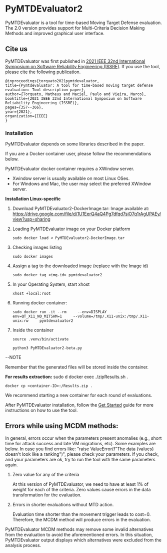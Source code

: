 # PyMTDEvaluator2

PyMTDEvaluator is a tool for time-based Moving Target Defense evaluation. The 2.0 version provides support for Multi-Criteria Decision Making Methods and improved graphical user interface.

## Cite us

PyMTDEvaluator was first published in [2021 IEEE 32nd International Symposium on Software Reliability Engineering (ISSRE)](https://ieeexplore.ieee.org/abstract/document/9700355). If you use the tool, please cite the following publication.

	@inproceedings{torquato2021pymtdevaluator,
  	title={Pymtdevaluator: A tool for time-based moving target defense evaluation: Tool description paper},
  	author={Torquato, Matheus and Maciel, Paulo and Vieira, Marco},
  	booktitle={2021 IEEE 32nd International Symposium on Software Reliability Engineering (ISSRE)},
  	pages={357--366},
  	year={2021},
  	organization={IEEE}
	}



### Installation

PyMTDEvaluator depends on some libraries described in the paper. 

If you are a Docker container user, please follow the recommendations below.

PyMTDEvaluator docker container requires a XWindow server. 
- Xwindow server is usually available on most Linux OSes.
- For Windows and Mac, the user may select the preferred XWindow server. 

**Installation Linux-specific**

1. Download PyMTDEvaluator2-DockerImage.tar: Image available at: https://drive.google.com/file/d/1U1EerQ4aQ4Pg7dfqd7siO7q1rAgUPAEy/view?usp=sharing

2. Loading PyMTDEvaluator image on your Docker platform
   
	```
	sudo docker load < PyMTDEvaluator2-DockerImage.tar
 	```

3. Checking images listing
	```
	sudo docker images
 	```

4. Assign a tag to the downloaded image (replace <img-id> with the Image id)
	```
	sudo docker tag <img-id> pymtdevaluator2
	```
 
5. In your Operating System, start  xhost
	```
	xhost +local:root
	```

6. Running docker container:
	```
	sudo docker run -it --rm     --env=DISPLAY     --env=QT_X11_NO_MITSHM=1     --volume=/tmp/.X11-unix:/tmp/.X11-unix:rw     pymtdevaluator2
	```
 
 7. Inside the container
	```
	source .venv/bin/activate
 	```

 	```
	python3 PyMTDEvaluator2-beta.py 
	```

--NOTE

Remember that the generated files will be stored inside the container.


**For results extraction:**
sudo d
	docker exec <container-ID> ./zipResults.sh
.

 	docker cp <container-ID>:/Results.zip .

We recommend starting a new container for each round of evaluations. 

After PyMTDEvaluator installation, follow the [Get Started](https://github.com/matheustor4/PyMTDEvaluator2/blob/main/GET_STARTED.md#pymtdevaluator-20) guide for more instructions on how to use the tool. 

## Errors while using MCDM methods:

In general, errors occur when the parameters present anomalies (e.g., short time for attack success and late VM migrations, etc). Some examples are below. In case you find errors like: "raise ValueError(f"The data {values} doesn't look like a ranking")", please check your parameters. If you check, and your parameters are ok, try to run the tool with the same parameters again. 

1) Zero value for any of the criteria

	At this version of PyMTDEvaluator, we need to have at least 1% of weight for each of the criteria. Zero values cause errors in the data transformation for the evaluation. 

2) Errors in shorter evaluations without MTD action.

	Evaluation time shorter than the movement trigger leads to cost=0. Therefore, the MCDM method will produce errors in the evaluation. 


PyMTDEvaluator MCDM methods may remove some invalid alternatives from the evaluation to avoid the aforementioned errors. In this situation, PyMTDEvaluator output displays which alternatives were excluded from the analysis process. 
